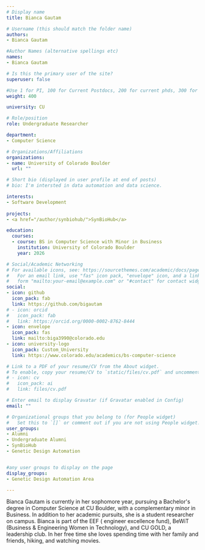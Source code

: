 ```yaml
---
# Display name
title: Bianca Gautam

# Username (this should match the folder name)
authors:
- Bianca Gautam

#Author Names (alternative spellings etc)
names:
- Bianca Gautam

# Is this the primary user of the site?
superuser: false

#Use 1 for PI, 100 for Current Postdocs, 200 for current phds, 300 for current masters, 400 for current undergrads, 800 for alum postdocs, 810 for alum phds, 820 for alum masters, and 830 for alum undergrads, 900 for tools, 1000 for projects
weight: 400

university: CU

# Role/position
role: Undergraduate Researcher

department:
- Computer Science

# Organizations/Affiliations
organizations:
- name: University of Colorado Boulder
  url: ""

# Short bio (displayed in user profile at end of posts)
# bio: I'm intersted in data automation and data science.

interests:
- Software Development
  
projects:
- <a href="/author/synbiohub/">SynBioHub</a>

education:
  courses:
  - course: BS in Computer Science with Minor in Business
    institution: University of Colorado Boulder
    year: 2026

# Social/Academic Networking
# For available icons, see: https://sourcethemes.com/academic/docs/page-builder/#icons
#   For an email link, use "fas" icon pack, "envelope" icon, and a link in the
#   form "mailto:your-email@example.com" or "#contact" for contact widget.
social:
- icon: github
  icon_pack: fab
  link: https://github.com/bigautam
# - icon: orcid
#   icon_pack: fab
#   link: https://orcid.org/0000-0002-8762-8444
- icon: envelope
  icon_pack: fas
  link: mailto:biga3990@colorado.edu 
- icon: university-logo
  icon_pack: Custom_University
  link: https://www.colorado.edu/academics/bs-computer-science

# Link to a PDF of your resume/CV from the About widget.
# To enable, copy your resume/CV to `static/files/cv.pdf` and uncomment the lines below.
# - icon: cv
#   icon_pack: ai
#   link: files/cv.pdf

# Enter email to display Gravatar (if Gravatar enabled in Config)
email: ""

# Organizational groups that you belong to (for People widget)
#   Set this to `[]` or comment out if you are not using People widget.
user_groups:
- Alumni
- Undergraduate Alumni
- SynBioHub
- Genetic Design Automation


#any user groups to display on the page
display_groups:
- Genetic Design Automation Area

---
```

Bianca Gautam is currently in her sophomore year, pursuing a Bachelor's degree in Computer Science at CU Boulder, with a complementary minor in Business. In addition to her academic pursuits, she is a student researcher on campus. Bianca is part of the EEF ( engineer excellence fund), BeWiT (Business & Engineering Women in Technology), and CU GOLD, a leadership club. In her free time she loves spending time with her family and friends, hiking, and watching movies.
